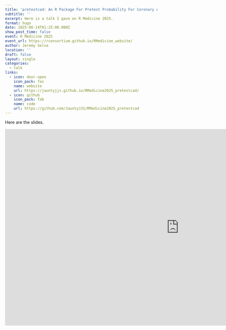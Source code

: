 ```yaml
---
title: 'pretestcad: An R Package For Pretest Probability For Coronary Artery Disease'
subtitle: ''
excerpt: Here is a talk I gave on R Medicine 2025.
format: hugo
date: 2025-06-14T01:25:00.000Z
show_post_time: false
event: R Medicine 2025
event_url: https://rconsortium.github.io/RMedicine_website/
author: Jeremy Selva
location: ''
draft: false
layout: single
categories:
  - talk
links:
  - icon: door-open
    icon_pack: fas
    name: website
    url: https://jauntyjjs.github.io/RMedicine2025_pretestcad/
  - icon: github
    icon_pack: fab
    name: code
    url: https://github.com/JauntyJJS/RMedicine2025_pretestcad
---
```



Here are the slides.

<iframe width="1150" height="650" src="https://jauntyjjs.github.io/RMedicine2025_pretestcad/" frameborder="0" allowfullscreen>
</iframe>
